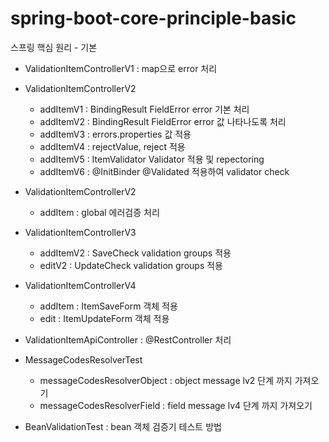 # spring-boot-core-principle-basic
스프링 핵심 원리 - 기본

- ValidationItemControllerV1 : map으로 error 처리

- ValidationItemControllerV2
	- addItemV1 : BindingResult FieldError error 기본 처리
 	- addItemV2 : BindingResult FieldError error 값 나타나도록 처리
 	- addItemV3 : errors.properties 값 적용
	- addItemV4 : rejectValue, reject 적용
 	- addItemV5 : ItemValidator Validator 적용 및 repectoring
	- addItemV6 : @InitBinder @Validated 적용하여 validator check

- ValidationItemControllerV2
	- addItem : global 에러검증 처리
 
- ValidationItemControllerV3
	- addItemV2 : SaveCheck validation groups 적용
	- editV2 : UpdateCheck validation groups 적용
  
- ValidationItemControllerV4
	- addItem : ItemSaveForm 객체 적용
 	- edit : ItemUpdateForm 객체 적용

- ValidationItemApiController : @RestController 처리
 
- MessageCodesResolverTest
	- messageCodesResolverObject : object message lv2 단계 까지 가져오기
	- messageCodesResolverField : field message lv4 단계 까지 가져오기
 
- BeanValidationTest : bean 객체 검증기 테스트 방법
